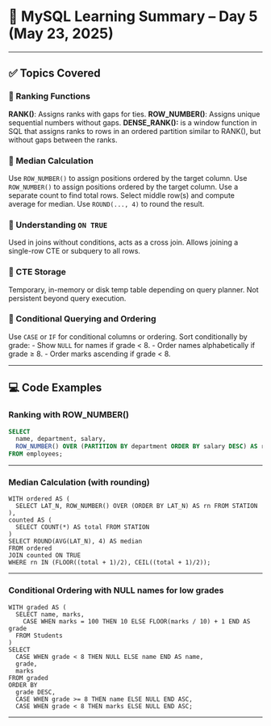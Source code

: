 # 📘 MySQL Learning Summary – Day 5 (May 23, 2025)

---

## ✅ Topics Covered

### 🔹 Ranking Functions

 **RANK()**: Assigns ranks with gaps for ties.
 **ROW_NUMBER()**: Assigns unique sequential numbers without gaps.
 **DENSE_RANK():** is a window function in SQL that assigns ranks to rows in an ordered partition similar to RANK(), but without gaps between the ranks.

### 🔹 Median Calculation

 Use `ROW_NUMBER()` to assign positions ordered by the target column.
 Use `ROW_NUMBER()` to assign positions ordered by the target column.
 Use a separate count to find total rows.
 Select middle row(s) and compute average for median.
 Use `ROUND(..., 4)` to round the result.

### 🔹 Understanding `ON TRUE`

 Used in joins without conditions, acts as a cross join.
 Allows joining a single-row CTE or subquery to all rows.

### 🔹 CTE Storage

 Temporary, in-memory or disk temp table depending on query planner.
 Not persistent beyond query execution.

### 🔹 Conditional Querying and Ordering

 Use `CASE` or `IF` for conditional columns or ordering.
 Sort conditionally by grade:
    - Show `NULL` for names if grade < 8.
    - Order names alphabetically if grade ≥ 8.
    - Order marks ascending if grade < 8.

---

## 💻 Code Examples

### Ranking with ROW_NUMBER()

```sql
SELECT
  name, department, salary,
  ROW_NUMBER() OVER (PARTITION BY department ORDER BY salary DESC) AS row_num
FROM employees;
```

---

### **Median Calculation (with rounding)**

```
WITH ordered AS (
  SELECT LAT_N, ROW_NUMBER() OVER (ORDER BY LAT_N) AS rn FROM STATION
),
counted AS (
  SELECT COUNT(*) AS total FROM STATION
)
SELECT ROUND(AVG(LAT_N), 4) AS median
FROM ordered
JOIN counted ON TRUE
WHERE rn IN (FLOOR((total + 1)/2), CEIL((total + 1)/2));
```

---

### **Conditional Ordering with NULL names for low grades**

```
WITH graded AS (
  SELECT name, marks,
    CASE WHEN marks = 100 THEN 10 ELSE FLOOR(marks / 10) + 1 END AS grade
  FROM Students
)
SELECT
  CASE WHEN grade < 8 THEN NULL ELSE name END AS name,
  grade,
  marks
FROM graded
ORDER BY
  grade DESC,
  CASE WHEN grade >= 8 THEN name ELSE NULL END ASC,
  CASE WHEN grade < 8 THEN marks ELSE NULL END ASC;
```

---